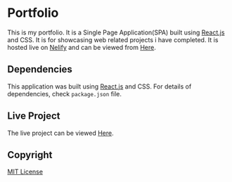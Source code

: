 # Portfolio

This is my portfolio. It is a Single Page Application(SPA) built using [React.js](https://reactjs.org/) and CSS. It is for showcasing web related projects i have completed. It is hosted live on [Nelify](https://www.netlify.com/) and can be viewed from [Here]().

## Dependencies

This application was built using [React.js](https://reactjs.org/) and CSS. For details of dependencies, check `package.json` file.

## Live Project

The live project can be viewed [Here]().

## Copyright

[MIT License](https://choosealicense.com/licenses/mit/)
